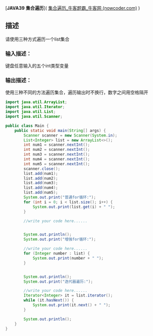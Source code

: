   [**JAVA39** **集合遍历**]( [集合遍历_牛客题霸_牛客网 (nowcoder.com)](https://www.nowcoder.com/practice/e34b7132f9c24297ac9bcb0b7f2ea472?tpId=220&tqId=2131146&ru=/exam/oj&qru=/ta/primary-grammar-java/question-ranking&sourceUrl=%2Fexam%2Foj) )

## 描述

请使用三种方式遍历一个list集合

### 输入描述：

键盘任意输入的五个int类型变量

### 输出描述：

使用三种不同的方法遍历集合，遍历输出时不换行，数字之间用空格隔开

```java
import java.util.ArrayList;
import java.util.Iterator;
import java.util.List;
import java.util.Scanner;

public class Main {
    public static void main(String[] args) {
        Scanner scanner = new Scanner(System.in);
        List<Integer> list = new ArrayList<>();
        int num1 = scanner.nextInt();
        int num2 = scanner.nextInt();
        int num3 = scanner.nextInt();
        int num4 = scanner.nextInt();
        int num5 = scanner.nextInt();
        scanner.close();
        list.add(num1);
        list.add(num2);
        list.add(num3);
        list.add(num4);
        list.add(num5);
        System.out.print("普通for循环:");
        for (int i = 0; i < list.size(); i++) {
            System.out.print(list.get(i) + " ");
        }

        //write your code here......


        System.out.println();
        System.out.print("增强for循环:");

        //write your code here......
        for (Integer number : list) {
            System.out.print(number + " ");
        }


        System.out.println();
        System.out.print("迭代器遍历:");

        //write your code here......
        Iterator<Integer> it = list.iterator();
        while (it.hasNext()) {
            System.out.print(it.next() + " ");
        }

        System.out.println();
    }
}
```

